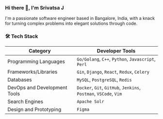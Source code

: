 ### Hi there 👋, I'm Srivatsa J

I'm a passionate software engineer based in Bangalore, India, with a knack for turning complex problems into elegant solutions through code.

### 🛠️ Tech Stack

| Category                      | Developer Tools |
| ----------------------------- | --------------- |
| Programming Languages         | `Go/Golang`, `C++`, `Python`, `Javascript`, `Perl` |
| Frameworks/Libraries          | `Gin`, `Django`, `React`, `Redux`, `Celery` |
| Databases                     | `MySQL`, `PostgreSQL`, `Redis` |
| DevOps and Development Tools  | `Docker`, `Git`, `GitHub`, `Jenkins`, `Postman`, `VSCode`, `Vim` |
| Search Engines                | `Apache Solr` |
| Design and Prototyping        | `Figma` |
